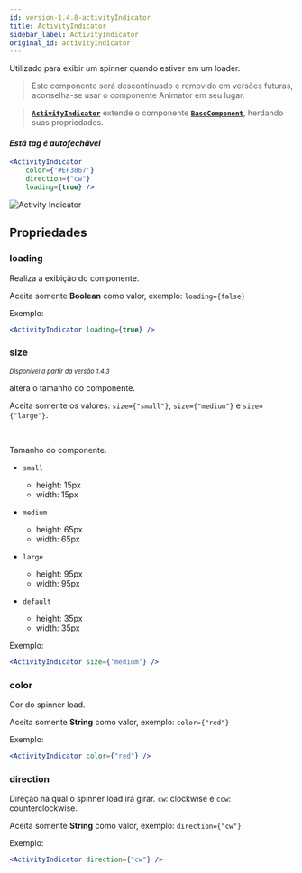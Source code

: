 ```yaml
---
id: version-1.4.8-activityIndicator
title: ActivityIndicator
sidebar_label: ActivityIndicator
original_id: activityIndicator
---
```


Utilizado para exibir um spinner quando estiver em um loader.

>  Este componente será descontinuado e removido em versões futuras, aconselha-se usar o componente Animator em seu lugar.

> [**`ActivityIndicator`**]() extende o componente [**`BaseComponent`**](components_base.md), herdando suas propriedades.

#### *Está tag é autofechável*

```jsx
<ActivityIndicator 
    color={'#EF3867'}
    direction={"cw"} 
    loading={true} />
```
![Activity Indicator](assets/old_versions/activityIndicator.png)


## Propriedades

### loading 

Realiza a exibição do componente. 

Aceita somente **Boolean** como valor, exemplo: ```loading={false}``` 

Exemplo: 

```jsx
<ActivityIndicator loading={true} />
```

### size 

<p style="font-size: 11px; font-style: italic;">Disponível a partir da versão 1.4.3</p>

altera o tamanho do componente. 

Aceita somente os valores: ```size={"small"}```, ```size={"medium"}``` e ```size={"large"}```.

<br>

Tamanho do componente.
-   ```small```   
    -   height: 15px
    -   width: 15px
       
        
-   ```medium```
   
    -   height: 65px
    -   width: 65px
       
        
-   ```large```
   
    -   height: 95px
    -   width: 95px
       
       
-   ```default```
   
    -   height: 35px
    -   width: 35px
     
 

Exemplo: 

```jsx
<ActivityIndicator size={'medium'} />
```

### color

Cor do spinner load.


Aceita somente **String** como valor, exemplo: ```color={"red"}``` 

Exemplo: 

```jsx
<ActivityIndicator color={"red"} />
```

### direction

Direção na qual o spinner load irá girar. ```cw```: clockwise e ```ccw```: counterclockwise.


Aceita somente **String**  como valor, exemplo: ```direction={"cw"}``` 

Exemplo: 

```jsx
<ActivityIndicator direction={"cw"} />
```
